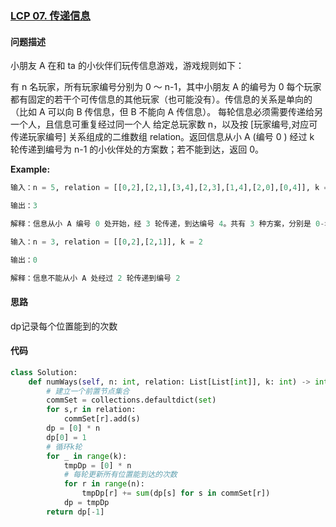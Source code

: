 ### [LCP 07. 传递信息](https://leetcode-cn.com/problems/chuan-di-xin-xi/)

#### 问题描述
小朋友 A 在和 ta 的小伙伴们玩传信息游戏，游戏规则如下：

有 n 名玩家，所有玩家编号分别为 0 ～ n-1，其中小朋友 A 的编号为 0
每个玩家都有固定的若干个可传信息的其他玩家（也可能没有）。传信息的关系是单向的（比如 A 可以向 B 传信息，但 B 不能向 A 传信息）。
每轮信息必须需要传递给另一个人，且信息可重复经过同一个人
给定总玩家数 n，以及按 [玩家编号,对应可传递玩家编号] 关系组成的二维数组 relation。返回信息从小 A (编号 0 ) 经过 k 轮传递到编号为 n-1 的小伙伴处的方案数；若不能到达，返回 0。

**Example:**
```python
输入：n = 5, relation = [[0,2],[2,1],[3,4],[2,3],[1,4],[2,0],[0,4]], k = 3

输出：3

解释：信息从小 A 编号 0 处开始，经 3 轮传递，到达编号 4。共有 3 种方案，分别是 0->2->0->4， 0->2->1->4， 0->2->3->4。
```

```python
输入：n = 3, relation = [[0,2],[2,1]], k = 2

输出：0

解释：信息不能从小 A 处经过 2 轮传递到编号 2
```

#### 思路
dp记录每个位置能到的次数

#### 代码

```python
class Solution:
    def numWays(self, n: int, relation: List[List[int]], k: int) -> int:
        # 建立一个前置节点集合
        commSet = collections.defaultdict(set)
        for s,r in relation:
            commSet[r].add(s)
        dp = [0] * n
        dp[0] = 1
        # 循环k轮
        for _ in range(k):
            tmpDp = [0] * n
            # 每轮更新所有位置能到达的次数
            for r in range(n):
                tmpDp[r] += sum(dp[s] for s in commSet[r])
            dp = tmpDp
        return dp[-1]
```